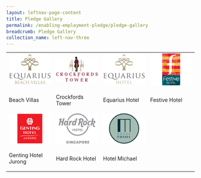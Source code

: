```yaml
---
layout: leftnav-page-content
title: Pledge Gallery
permalink: /enabling-employment-pledge/pledge-gallery
breadcrumb: Pledge Gallery
collection_name: left-nav-three
---
```


<table>
  <tr>
     <td width="25%">
       <img src="../images/EEP_1_Beach_Villas.jpg" alt="Beach Villas" />
     </td>
     <td width="25%">
       <img src="../images/EEP_2_Crockfords_Tower.jpg" alt="Crockfords Tower" />
     </td>
     <td width="25%">
       <img src="../images/EEP_3_Equarius_Hotel.jpg" alt="Equarius Hotel" />
     </td>
     <td width="25%">
        <img src="/images/EEP_4_Festive_Hotel.jpg" alt="Festive Hotel" />
     </td>    
  </tr>
  <tr>
     <td>
       <p>Beach Villas</p>
     </td>
     <td>
       <p>Crockfords Tower</p>
     </td>
     <td>
       <p>Equarius Hotel</p>
     </td>
     <td>
       <p>Festive Hotel</p>
     </td> 
    
  </tr>
  <tr>
     <td >
       <img src="/images/EEP_5_Genting_Hotel_Jurong.jpg" alt="Genting Hotel Jurong" />
     </td>
     <td>
       <img src="/images/EEP_6_Hard_Rock_Hotel.jpg" alt="Hard Rock Hotel" />
     </td>
     <td>
       <img src="/images/EEP_7_Hotel_Michael.jpg" alt="Hotel Michael" />
     </td>
     <td>
       &nbsp;
     </td>   
  </tr>
  <tr>
   <td>
       <p>Genting Hotel Jurong</p>
     </td> 
     <td>
       <p>Hard Rock Hotel</p>
     </td>
     <td>
       <p>Hotel Michael</p>
     </td>
     <td>
        &nbsp;
     </td>     
  </tr>
</table>
